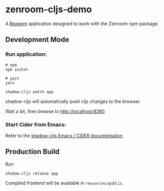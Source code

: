 # zenroom-cljs-demo

A [Reagent](reagent-project.github.io/) application designed to work with the Zenroom npm package.

## Development Mode

### Run application:

```shell
# npm
npm instal

# yarn
yarn

shadow-cljs watch app
```

shadow-cljs will automatically push cljs changes to the browser.

Wait a bit, then browse to [http://localhost:8280](http://localhost:8280).

### Start Cider from Emacs:

Refer to the [shadow-cljs Emacs / CIDER documentation](https://shadow-cljs.github.io/docs/UsersGuide.html#cider).

## Production Build

Run

```shell
shadow-cljs release app
```

Compiled frontend will be available in `resources/public`.

